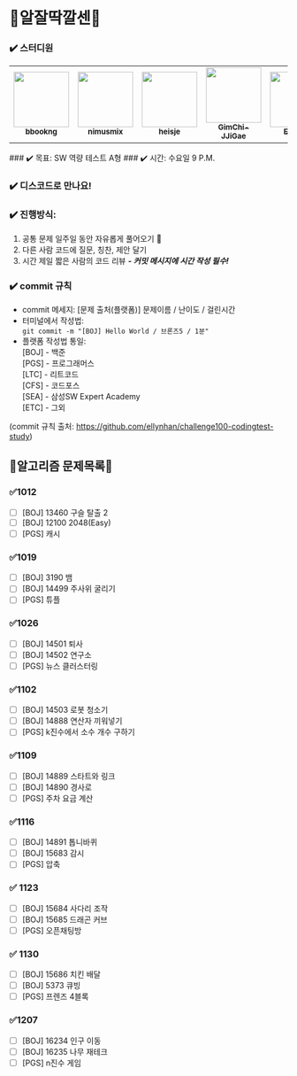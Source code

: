 # 💫알잘딱깔센💫

### ✔️ 스터디원
<table>
  <tr>
   <td align="center"><a href="https://github.com/bbookng"><img src="https://avatars.githubusercontent.com/u/109321163?v=4" width="100px;" alt=""/>
   <br /><sub><b>bbookng</b><br></sub></a></td>
   <td align="center"><a href="https://github.com/nimusmix"><img src="https://avatars.githubusercontent.com/u/109320569?s=400" width="100px;" alt=""/>
   <br /><sub><b>nimusmix</b><br></sub></a></td>
   <td align="center"><a href="https://github.com/heisje"><img src="https://avatars.githubusercontent.com/u/109322450?v=4" width="100px;" alt=""/>
   <br /><sub><b>heisje</b><br></sub></a></td>
   <td align="center"><a href="https://github.com/GimChi-JJiGae"><img src="https://avatars.githubusercontent.com/u/54613889?v=4" width="100px;" alt=""/>
   <br /><sub><b>GimChi-JJiGae</b><br></sub></a></td>
   <td align="center"><a href="https://github.com/EZ-000"><img src="https://avatars.githubusercontent.com/u/85544352?v=4" width="100px;" alt=""/>
   <br /><sub><b>EZ-000</b><br></sub></a></td>
   <td align="center"><a href="https://github.com/Choihyoungkyu"><img src="https://avatars.githubusercontent.com/u/109322428?v=4" width="100px;" alt=""/>
   <br /><sub><b>Choihyoungkyu</b><br></sub></a></td>
  </tr>
</table>
### ✔️ 목표: SW 역량 테스트 A형
### ✔️ 시간: 수요일 9 P.M.

### ✔️ 디스코드로 만나요!

### ✔️ 진행방식:
1. 공통 문제 일주일 동안 자유롭게 풀어오기 🌱
2. 다른 사람 코드에 질문, 칭찬, 제안 달기
3. 시간 제일 짧은 사람의 코드 리뷰 ***- 커밋 메시지에 시간 작성 필수!***

### ✔️ commit 규칙
* commit 메세지: [문제 출처(플랫폼)] 문제이름 / 난이도 / 걸린시간
* 터미널에서 작성법:  
```git commit -m "[BOJ] Hello World / 브론즈5 / 1분"```
* 플랫폼 작성법 통일:  
  [BOJ] - 백준  
  [PGS] - 프로그래머스  
  [LTC] - 리트코드  
  [CFS] - 코드포스  
  [SEA] - 삼성SW Expert Academy  
  [ETC] - 그외  

(commit 규칙 출처: https://github.com/ellynhan/challenge100-codingtest-study)



## 🎇알고리즘  문제목록🎇

### ✅1012

- [ ] [BOJ] 13460 구슬 탈출 2
- [ ] [BOJ] 12100 2048(Easy)
- [ ] [PGS] 캐시
### ✅1019

- [ ] [BOJ] 3190 뱀
- [ ] [BOJ] 14499 주사위 굴리기
- [ ] [PGS] 튜플
### ✅1026

- [ ] [BOJ] 14501 퇴사
- [ ] [BOJ] 14502 연구소
- [ ] [PGS] 뉴스 클러스터링
### ✅1102

- [ ] [BOJ] 14503 로봇 청소기
- [ ] [BOJ] 14888 연산자 끼워넣기
- [ ] [PGS] k진수에서 소수 개수 구하기
### ✅1109

- [ ] [BOJ] 14889 스타트와 링크
- [ ] [BOJ] 14890 경사로
- [ ] [PGS] 주차 요금 계산
### ✅1116

- [ ] [BOJ] 14891 톱니바퀴
- [ ] [BOJ] 15683 감시
- [ ] [PGS] 압축

### ✅ 1123

- [ ] [BOJ] 15684 사다리 조작
- [ ] [BOJ] 15685 드래곤 커브
- [ ] [PGS] 오픈채팅방

### ✅ 1130

- [ ] [BOJ] 15686 치킨 배달
- [ ] [BOJ] 5373 큐빙
- [ ] [PGS] 프렌즈 4블록

### ✅1207

- [ ] [BOJ] 16234 인구 이동
- [ ] [BOJ] 16235 나무 재테크
- [ ] [PGS] n진수 게임

